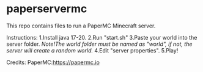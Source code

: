 # paperservermc

This repo contains files to run a PaperMC Minecraft server.

Instructions:
1.Install java 17-20.
2.Run "start.sh"
3.Paste your world into the server folder. *Note!The world folder must be named as "world", if not, the server will create a random world.*
4.Edit "server properties".
5.Play!



Credits:
PaperMC:https://papermc.io

